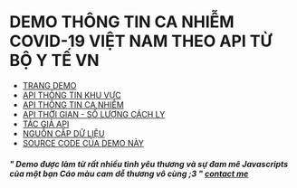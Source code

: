 <h1>DEMO THÔNG TIN CA NHIỄM COVID-19 VIỆT NAM THEO API TỪ BỘ Y TẾ VN</h1>
<ul>
    <li><a href="https://orangefoxie.github.io/VN-COVID19-BYT/" target="_blank">TRANG DEMO</a></li>
    <li><a href="https://api.apify.com/v2/key-value-stores/p3nS2Q9TUn6kUOriJ/records/LATEST" target="_blank">API THÔNG TIN KHU VỰC</a></li>
    <li><a href="https://api.apify.com/v2/key-value-stores/ZsOpZgeg7dFS1rgfM/records/LATEST" target="_blank">API THÔNG TIN CA NHIỄM</a></li>
    <li><a href="https://api.apify.com/v2/key-value-stores/Tksmptn5O41eHrT4d/records/LATEST" target="_blank">API THỜI GIAN - SỐ LƯỢNG CÁCH LY</a></li>
    <li><a href="https://www.facebook.com/trungsociupro/" target="_blank">TÁC GIẢ API</a></li>
    <li><a href="https://ncov.moh.gov.vn/" target="_blank">NGUỒN CẤP DỮ LIỆU</a></li>
    <li><a href="https://github.com/OrangeFoxie/VN-COVID19-BYT.git" target="_blank">SOURCE CODE CỦA DEMO NÀY</a></li>
</ul>

<h5>" Demo được làm từ rất nhiều tình yêu thương và sự đam mê Javascripts của một bạn Cáo màu cam dễ thương vô cùng ;3 " <a href="https://www.facebook.com/hitoshi.itamino/">contact me</a></h5>
